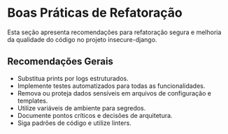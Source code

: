 # Boas Práticas de Refatoração

Esta seção apresenta recomendações para refatoração segura e melhoria da qualidade do código no projeto insecure-django.

## Recomendações Gerais

- Substitua prints por logs estruturados.
- Implemente testes automatizados para todas as funcionalidades.
- Remova ou proteja dados sensíveis em arquivos de configuração e templates.
- Utilize variáveis de ambiente para segredos.
- Documente pontos críticos e decisões de arquitetura.
- Siga padrões de código e utilize linters.
